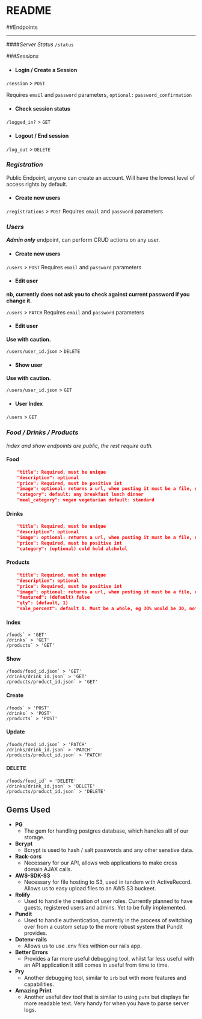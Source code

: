 # README


##Endpoints

<hr>

####*Server Status*
`/status`

###*Sessions*

- #### Login / Create a Session
`/session` > `POST`

Requires `email` and `password` parameters, `optional:` `password_confirmation`

- #### Check session status
`/logged_in?` > `GET`

- #### Logout / End session
`/log_out` > `DELETE`


### *Registration*
Public Endpoint, anyone can create an account. Will have the lowest level of access rights by default.

- #### Create new users

`/registrations` > `POST`
Requires `email` and `password` parameters


### *Users*

***Admin only*** endpoint, can perform CRUD actions on any user.

- #### Create new users

`/users` > `POST` 
Requires `email` and `password` parameters

- #### Edit user
**nb, currently does not ask you to check against current password if you change it.**

`/users` > `PATCH`
Requires `email` and `password` parameters

- #### Edit user
**Use with caution.**

`/users/user_id.json` > `DELETE`

- #### Show user
**Use with caution.**

`/users/user_id.json` > `GET`

- #### User Index

`/users` > `GET`


### *Food / Drinks / Products*
*Index and show endpoints are public, the rest require auth.*

#### Food
```json
    "title": Required, must be unique
    "description": optional
    "price": Required, must be positive int
    "image": optional: returns a url, when posting it must be a file, not a url
    "category": default: any breakfast lunch dinner
    "meal_category": vegan vegetarian default: standard
```

#### Drinks
```json
    "title": Required, must be unique
    "description": optional
    "image": optional: returns a url, when posting it must be a file, not a url
    "price": Required, must be positive int
    "category": (optional) cold hold alcholol
```

#### Products
```json
    "title": Required, must be unique
    "description": optional
    "price": Required, must be positive int
    "image": optional: returns a url, when posting it must be a file, not a url
    "featured": (default) false
    "qty": (default, 1)
    "sale_percent": default 0. Must be a whole, eg 30% would be 30, not (.3)
```

#### Index

```
/foods` > 'GET'
/drinks` > 'GET'
/products` > 'GET'
```
#### Show

```
/foods/food_id.json` > 'GET'
/drinks/drink_id.json` > 'GET'
/products/product_id.json` > 'GET'
```

#### Create
```
/foods` > 'POST'
/drinks` > 'POST'
/products` > 'POST'
```
#### Update

```
/foods/food_id.json` > 'PATCH'
/drinks/drink_id.json` > 'PATCH'
/products/product_id.json` > 'PATCH'
```

#### DELETE

```
/foods/food_id` > 'DELETE'
/drinks/drink_id.json` > 'DELETE'
/products/product_id.json` > 'DELETE'
```


## Gems Used

- **PG**
  - The gem for handling postgres database, which handles alll of our storage.
- **Bcrypt**
  - Bcrypt is used to hash / salt passwords and any other senstive data.
- **Rack-cors**
  - Necessary for our API, allows web applications to make cross domain AJAX calls.
- **AWS-SDK-S3**
  - Necessary for file hosting to S3, used in tandem with ActiveRecord. Allows us to easy upload files to an AWS S3 buckeet.
- **Rolify**
  - Used to handle the creation of user roles.  Currently planned to have guests, registered users and admins.  Yet to be fully implemented.
- **Pundit**
  - Used to handle authentication, currently in the process of switching over from a custom setup to the more robust system that Pundit provides.
- **Dotenv-rails**
    - Allows us to use .env files withion our rails app.
- **Better Errors**
  - Provides a far more useful debugging tool, whilst far less useful with an API application it still comes in useful from time to time.
- **Pry**
  - Another debugging tool, similar to `irb` but with more features and capabilities.
- **Amazing Print**
  - Another useful dev tool that is similar to using `puts` but displays far more readable text. Very handy for when you have to parse server logs.
  